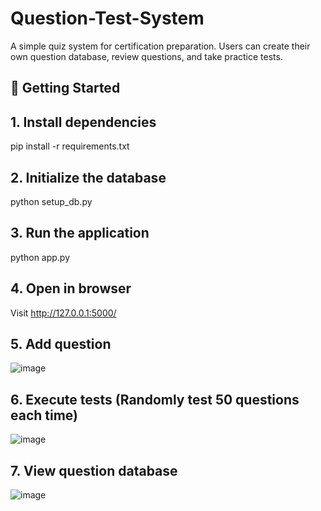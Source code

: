 # Question-Test-System
A simple quiz system for certification preparation. Users can create their own question database, review questions, and take practice tests.

## 🚀 Getting Started

## 1. Install dependencies
pip install -r requirements.txt

## 2. Initialize the database
python setup_db.py

## 3. Run the application
python app.py

## 4. Open in browser
 Visit http://127.0.0.1:5000/

## 5. Add question
![image](https://github.com/user-attachments/assets/e2e24462-b711-46a3-afef-a563acab1fd3)

## 6. Execute tests (Randomly test 50 questions each time)
![image](https://github.com/user-attachments/assets/a02159c8-4290-4299-b141-9622a8114732)

## 7. View question database
![image](https://github.com/user-attachments/assets/4866f429-ce17-4318-8a7f-522842fc5aef)


